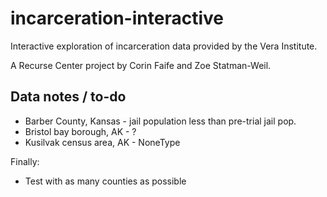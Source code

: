 # incarceration-interactive
Interactive exploration of incarceration data provided by the Vera Institute.

A Recurse Center project by Corin Faife and Zoe Statman-Weil.

## Data notes / to-do

* Barber County, Kansas - jail population less than pre-trial jail pop.
* Bristol bay borough, AK - ?
* Kusilvak census area, AK - NoneType

Finally: 
* Test with as many counties as possible


